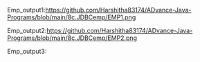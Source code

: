 Emp_output1:https://github.com/Harshitha83174/ADvance-Java-Programs/blob/main/8c.JDBCemp/EMP1.png

Emp_output2:https://github.com/Harshitha83174/ADvance-Java-Programs/blob/main/8c.JDBCemp/EMP2.png

Emp_output3:
